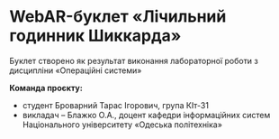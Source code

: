 # WebAR-буклет «Лічильний годинник Шиккарда»
Буклет створено як результат виконання лабораторної роботи з дисципліни «Операційні системи»

**Команда проєкту:**
- студент Броварний Тарас Ігорович, група КІт-31
- викладач – Блажко О.А., доцент кафедри інформаційних систем Національного університету «Одеська політехніка»
